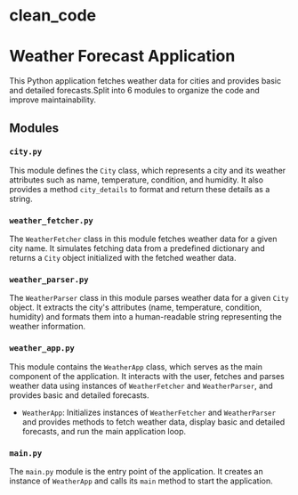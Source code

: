 # clean_code

# Weather Forecast Application

This Python application fetches weather data for cities and provides basic and detailed forecasts.Split into 6 modules to organize the code and improve maintainability.

## Modules

### `city.py`

This module defines the `City` class, which represents a city and its weather attributes such as name, temperature, condition, and humidity. It also provides a method `city_details` to format and return these details as a string.

### `weather_fetcher.py`

The `WeatherFetcher` class in this module fetches weather data for a given city name. It simulates fetching data from a predefined dictionary and returns a `City` object initialized with the fetched weather data.

### `weather_parser.py`

The `WeatherParser` class in this module parses weather data for a given `City` object. It extracts the city's attributes (name, temperature, condition, humidity) and formats them into a human-readable string representing the weather information.

### `weather_app.py`

This module contains the `WeatherApp` class, which serves as the main component of the application. It interacts with the user, fetches and parses weather data using instances of `WeatherFetcher` and `WeatherParser`, and provides basic and detailed forecasts.

- `WeatherApp`: Initializes instances of `WeatherFetcher` and `WeatherParser` and provides methods to fetch weather data, display basic and detailed forecasts, and run the main application loop.

### `main.py`

The `main.py` module is the entry point of the application. It creates an instance of `WeatherApp` and calls its `main` method to start the application.
